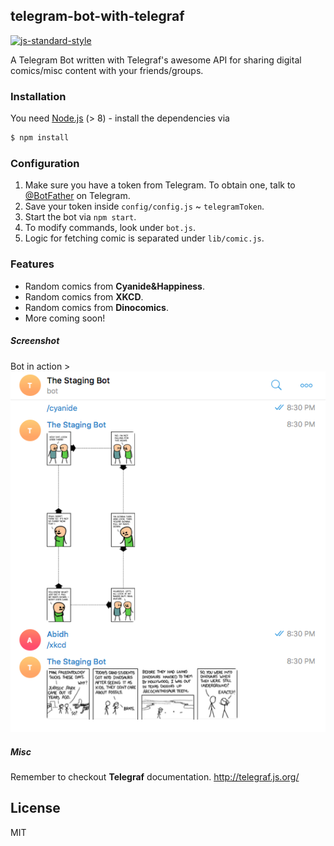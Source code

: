 ## telegram-bot-with-telegraf
[![js-standard-style](https://img.shields.io/badge/code%20style-standard-brightgreen.svg)](http://standardjs.com/)

A Telegram Bot written with Telegraf's awesome API for sharing digital comics/misc content with your friends/groups.

### Installation

You need [Node.js](https://nodejs.org/) (> 8) - install the dependencies via

```sh
$ npm install
```

### Configuration

1. Make sure you have a token from Telegram. To obtain one, talk to [@BotFather](https://t.me/BotFather) on Telegram.
2. Save your token inside `config/config.js` ~ `telegramToken`.
3. Start the bot via `npm start`.
4. To modify commands, look under `bot.js`. 
5. Logic for fetching comic is separated under `lib/comic.js`.

### Features
* Random comics from **Cyanide&Happiness**.
* Random comics from **XKCD**.
* Random comics from **Dinocomics**.
* More coming soon!

##### Screenshot
Bot in action >
![Preview](./preview.png?raw=true "Preview Screenshot")

##### Misc
Remember to checkout **Telegraf** documentation.
http://telegraf.js.org/

License
----

MIT
